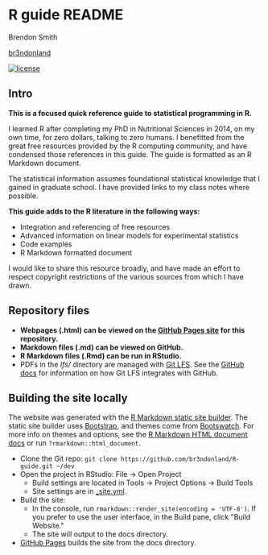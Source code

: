 # R guide README

Brendon Smith

[br3ndonland](https://github.com/br3ndonland)

[![license](https://img.shields.io/badge/license-MIT-blue.svg?longCache=true&style=for-the-badge)](https://choosealicense.com/)

## Intro

**This is a focused quick reference guide to statistical programming in R.**

I learned R after completing my PhD in Nutritional Sciences in 2014, on my own time, for zero dollars, talking to zero humans. I benefitted from the great free resources provided by the R computing community, and have condensed those references in this guide. The guide is formatted as an R Markdown document.

The statistical information assumes foundational statistical knowledge that I gained in graduate school. I have provided links to my class notes where possible.

**This guide adds to the R literature in the following ways:**

- Integration and referencing of free resources
- Advanced information on linear models for experimental statistics
- Code examples
- R Markdown formatted document

I would like to share this resource broadly, and have made an effort to respect copyright restrictions of the various sources from which I have drawn.

## Repository files

- **Webpages (.html) can be viewed on the [GitHub Pages site](https://br3ndonland.github.io/R-guide) for this repository.**
- **Markdown files (.md) can be viewed on GitHub.**
- **R Markdown files (.Rmd) can be run in RStudio.**
- PDFs in the _lfs/_ directory are managed with [Git LFS](https://git-lfs.github.com/). See the [GitHub docs](https://docs.github.com/en/github/managing-large-files/versioning-large-files) for information on how Git LFS integrates with GitHub.

## Building the site locally

The website was generated with the [R Markdown static site builder](https://bookdown.org/yihui/rmarkdown/rmarkdown-site.html). The static site builder uses [Bootstrap](https://getbootstrap.com/), and themes come from [Bootswatch](https://bootswatch.com/3/). For more info on themes and options, see the [R Markdown HTML document docs](https://bookdown.org/yihui/rmarkdown/html-document.html) or run `?rmarkdown::html_document`.

- Clone the Git repo: `git clone https://github.com/br3ndonland/R-guide.git ~/dev`
- Open the project in RStudio: File -> Open Project
  - Build settings are located in Tools -> Project Options -> Build Tools
  - Site settings are in [\_site.yml](../_site.yml).
- Build the site:
  - In the console, run `rmarkdown::render_site(encoding = 'UTF-8')`. If you prefer to use the user interface, in the Build pane, click "Build Website."
  - The site will output to the docs directory.
- [GitHub Pages](https://pages.github.com/) builds the site from the docs directory.
